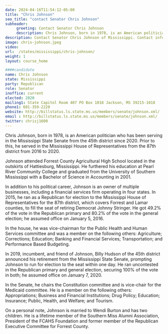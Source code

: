 ```yaml
---
date: 2024-04-16T11:54:12-05:00
title: "Chris Johnson"
seo_title: "contact Senator Chris Johnson"
subheader:
     greeting: Contact Senator Chris Johnson
     description: Chris Johnson, born in 1978, is an American politician who has been serving in the Mississippi State Senate from the 45th district since 2020. Prior to this, he served in the Mississippi House of Representatives from the 87th district from 2016 to 2020.
description: Contact Senator Chris Johnson of Mississippi. Contact information for Chris Johnson includes email address, phone number, and mailing address.
image: chris-johnson.jpeg
video:
url:  /states/mississippi/chris-johnson/
weight: 1
layout: course_home

####candidate
name: Chris Johnson
state: Mississippi
party: Republican
role: Senator
inoffice: current
elected: 2020
mailing1: State Capitol Room 407 PO Box 1018 Jackson, MS 39215-1018
phone1: 601-359-2220
website: http://billstatus.ls.state.ms.us/members/senate/johnson.xml/
email : http://billstatus.ls.state.ms.us/members/senate/johnson.xml/
twitter: chrisj1600
---
```


Chris Johnson, born in 1978, is an American politician who has been serving in the Mississippi State Senate from the 45th district since 2020. Prior to this, he served in the Mississippi House of Representatives from the 87th district from 2016 to 2020.

Johnson attended Forrest County Agricultural High School located in the outskirts of Hattiesburg, Mississippi. He furthered his education at Pearl River Community College and graduated from the University of Southern Mississippi with a Bachelor of Science in Accounting in 2001.

In addition to his political career, Johnson is an owner of multiple businesses, including a financial services firm operating in four states. In 2015, he ran as a Republican for election to the Mississippi House of Representatives for the 87th district, which covers Forrest and Lamar counties, to fill the seat of retiring Democrat Johnny Stringer. He got 49.2% of the vote in the Republican primary and 80.2% of the vote in the general election; he assumed office on January 5, 2016.

In the house, he was vice-chairman for the Public Health and Human Services committee and was a member on the following others: Agriculture; Corrections; Education; Banking and Financial Services; Transportation; and Performance Based Budgeting.

In 2019, incumbent, and friend of Johnson, Billy Hudson of the 45th district announced his retirement from the Mississippi State Senate, prompting Johnson to run for election to the seat within one day. He ran uncontested in the Republican primary and general election, securing 100% of the vote in both; he assumed office on January 7, 2020.

In the Senate, he chairs the Constitution committee and is vice-chair for the Medicaid committee. He is a member on the following others: Appropriations; Business and Financial Institutions; Drug Policy; Education; Insurance; Public, Health, and Welfare; and Tourism.

On a personal note, Johnson is married to Wendi Burton and has two children. He is a lifetime member of the Southern Miss Alumni Association, President of the FCAHS Foundation and former member of the Republican Executive Committee for Forrest County.
